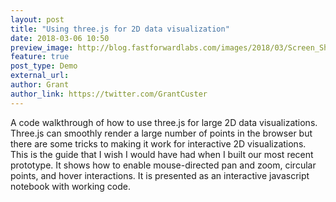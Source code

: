 ```yaml
---
layout: post
title: "Using three.js for 2D data visualization"
date: 2018-03-06 10:50
preview_image: http://blog.fastforwardlabs.com/images/2018/03/Screen_Shot_2018_03_06_at_10_53_16_AM-1520351645421.png
feature: true
post_type: Demo
external_url: 
author: Grant
author_link: https://twitter.com/GrantCuster
---
```


A code walkthrough of how to use three.js for large 2D data visualizations. Three.js can smoothly render a large number of points in the browser but there are some tricks to making it work for interactive 2D visualizations. This is the guide that I wish I would have had when I built our most recent prototype. It shows how to enable mouse-directed pan and zoom, circular points, and hover interactions. It is presented as an interactive javascript notebook with working code.
